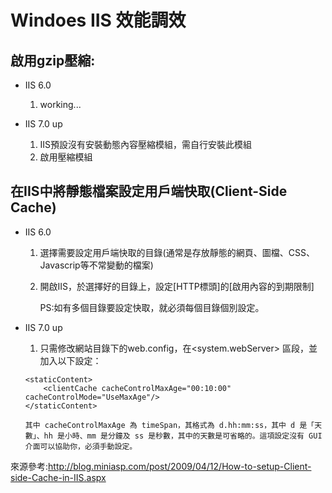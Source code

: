 # Windoes IIS 效能調效 

## 啟用gzip壓縮:
  * IIS 6.0
    1. working...

  * IIS 7.0 up
    1. IIS預設沒有安裝動態內容壓縮模組，需自行安裝此模組
    2. 啟用壓縮模組


## 在IIS中將靜態檔案設定用戶端快取(Client-Side Cache)
  * IIS 6.0
    1. 選擇需要設定用戶端快取的目錄(通常是存放靜態的網頁、圖檔、CSS、Javascrip等不常變動的檔案)
    2. 開啟IIS，於選擇好的目錄上，設定[HTTP標頭]的[啟用內容的到期限制]
       
       PS:如有多個目錄要設定快取，就必須每個目錄個別設定。

  * IIS 7.0 up
    1. 只需修改網站目錄下的web.config，在<system.webServer> 區段，並加入以下設定：
      ```
      <staticContent>
          <clientCache cacheControlMaxAge="00:10:00" cacheControlMode="UseMaxAge"/>
      </staticContent>
      ```
      
        其中 cacheControlMaxAge 為 timeSpan，其格式為 d.hh:mm:ss，其中 d 是「天數」、hh 是小時、mm 是分鐘及 ss 是秒數，其中的天數是可省略的。這項設定沒有 GUI 介面可以協助你，必須手動設定。

來源參考:http://blog.miniasp.com/post/2009/04/12/How-to-setup-Client-side-Cache-in-IIS.aspx
  
  
